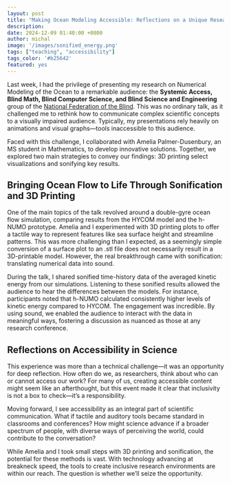 ```yaml
---
layout: post
title: "Making Ocean Modeling Accessible: Reflections on a Unique Research Talk"
description:
date: 2024-12-09 01:40:00 +0800
author: michal
image: '/images/sonified_energy.png'
tags: ["teaching", "accessibility"]
tags_color: '#b25642'
featured: yes
---
```



Last week, I had the privilege of presenting my research on Numerical Modeling of the Ocean to a remarkable audience: the **Systemic Access, Blind Math, Blind Computer Science, and Blind Science and Engineering** group of the [National Federation of the Blind](https://nfb.org). This was no ordinary talk, as it challenged me to rethink how to communicate complex scientific concepts to a visually impaired audience. Typically, my presentations rely heavily on animations and visual graphs—tools inaccessible to this audience.

Faced with this challenge, I collaborated with Amelia Palmer-Dusenbury, an MS student in Mathematics, to develop innovative solutions. Together, we explored two main strategies to convey our findings: 3D printing select visualizations and sonifying key results.

## Bringing Ocean Flow to Life Through Sonification and 3D Printing

One of the main topics of the talk revolved around a double-gyre ocean flow simulation, comparing results from the HYCOM model and the h-NUMO prototype. Amelia and I experimented with 3D printing plots to offer a tactile way to represent features like sea surface height and streamline patterns. This was more challenging than I expected, as a seemingly simple conversion of a surface plot to an .stl file does not necessarily result in a 3D-printable model. However, the real breakthrough came with sonification: translating numerical data into sound.

During the talk, I shared sonified time-history data of the averaged kinetic energy from our simulations. Listening to these sonified results allowed the audience to hear the differences between the models. For instance, participants noted that h-NUMO calculated consistently higher levels of kinetic energy compared to HYCOM. The engagement was incredible. By using sound, we enabled the audience to interact with the data in meaningful ways, fostering a discussion as nuanced as those at any research conference.

## Reflections on Accessibility in Science

This experience was more than a technical challenge—it was an opportunity for deep reflection. How often do we, as researchers, think about who can or cannot access our work? For many of us, creating accessible content might seem like an afterthought, but this event made it clear that inclusivity is not a box to check—it’s a responsibility.

Moving forward, I see accessibility as an integral part of scientific communication. What if tactile and auditory tools became standard in classrooms and conferences? How might science advance if a broader spectrum of people, with diverse ways of perceiving the world, could contribute to the conversation?

While Amelia and I took small steps with 3D printing and sonification, the potential for these methods is vast. With technology advancing at breakneck speed, the tools to create inclusive research environments are within our reach. The question is whether we’ll seize the opportunity.










